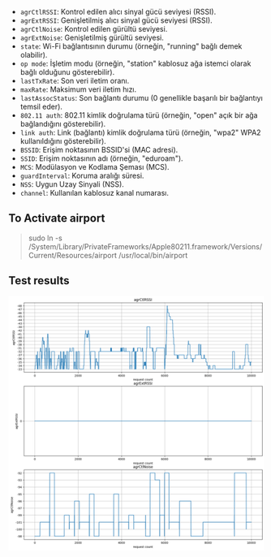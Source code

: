 - `agrCtlRSSI`: Kontrol edilen alıcı sinyal gücü seviyesi (RSSI).
- `agrExtRSSI`: Genişletilmiş alıcı sinyal gücü seviyesi (RSSI).
- `agrCtlNoise`: Kontrol edilen gürültü seviyesi.
- `agrExtNoise`: Genişletilmiş gürültü seviyesi.
- `state`: Wi-Fi bağlantısının durumu (örneğin, "running" bağlı demek olabilir).
- `op mode`: İşletim modu (örneğin, "station" kablosuz ağa istemci olarak bağlı olduğunu gösterebilir).
- `lastTxRate`: Son veri iletim oranı.
- `maxRate`: Maksimum veri iletim hızı.
- `lastAssocStatus`: Son bağlantı durumu (0 genellikle başarılı bir bağlantıyı temsil eder).
- `802.11 auth`: 802.11 kimlik doğrulama türü (örneğin, "open" açık bir ağa bağlandığını gösterebilir).
- `link auth`: Link (bağlantı) kimlik doğrulama türü (örneğin, "wpa2" WPA2 kullanıldığını gösterebilir).
- `BSSID`: Erişim noktasının BSSID'si (MAC adresi).
- `SSID`: Erişim noktasının adı (örneğin, "eduroam").
- `MCS`: Modülasyon ve Kodlama Şeması (MCS).
- `guardInterval`: Koruma aralığı süresi.
- `NSS`: Uygun Uzay Sinyali (NSS).
- `channel`: Kullanılan kablosuz kanal numarası.

## To Activate airport

> sudo ln -s /System/Library/PrivateFrameworks/Apple80211.framework/Versions/Current/Resources/airport /usr/local/bin/airport

## Test results
![](Test_results/second_with_10k_val.png)
